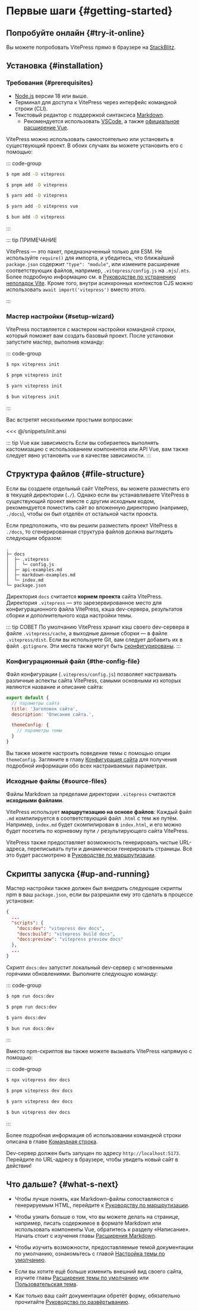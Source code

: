 # Первые шаги {#getting-started}

## Попробуйте онлайн {#try-it-online}

Вы можете попробовать VitePress прямо в браузере на [StackBlitz](https://vitepress.new).

## Установка {#installation}

### Требования {#prerequisites}

- [Node.js](https://nodejs.org/) версии 18 или выше.
- Терминал для доступа к VitePress через интерфейс командной строки (CLI).
- Текстовый редактор с поддержкой синтаксиса [Markdown](https://ru.wikipedia.org/wiki/Markdown).
  - Рекомендуется использовать [VSCode](https://code.visualstudio.com/), а также [официальное расширение Vue](https://marketplace.visualstudio.com/items?itemName=Vue.volar).

VitePress можно использовать самостоятельно или установить в существующий проект. В обоих случаях вы можете установить его с помощью:

::: code-group

```sh [npm]
$ npm add -D vitepress
```

```sh [pnpm]
$ pnpm add -D vitepress
```

```sh [yarn]
$ yarn add -D vitepress
```

```sh [yarn (pnp)]
$ yarn add -D vitepress vue
```

```sh [bun]
$ bun add -D vitepress
```

:::

::: tip ПРИМЕЧАНИЕ

VitePress — это пакет, предназначенный только для ESM. Не используйте `require()` для импорта, и убедитесь, что ближайший `package.json` содержит `"type": "module"`, или измените расширение соответствующих файлов, например, `.vitepress/config.js` на `.mjs`/`.mts`. Более подробную информацию см. в [Руководстве по устранению неполадок Vite](https://vitejs.dev/guide/troubleshooting.html#this-package-is-esm-only). Кроме того, внутри асинхронных контекстов CJS можно использовать `await import('vitepress')` вместо этого.

:::

### Мастер настройки {#setup-wizard}

VitePress поставляется с мастером настройки командной строки, который поможет вам создать базовый проект. После установки запустите мастер, выполнив команду:

::: code-group

```sh [npm]
$ npx vitepress init
```

```sh [pnpm]
$ pnpm vitepress init
```

```sh [yarn]
$ yarn vitepress init
```

```sh [bun]
$ bun vitepress init
```

:::

Вас встретят несколькими простыми вопросами:

<<< @/snippets/init.ansi

::: tip Vue как зависимость
Если вы собираетесь выполнять кастомизацию с использованием компонентов или API Vue, вам также следует явно установить `vue` в качестве зависимости.
:::

## Структура файлов {#file-structure}

Если вы создаете отдельный сайт VitePress, вы можете разместить его в текущей директории (`./`). Однако если вы устанавливаете VitePress в существующий проект вместе с другим исходным кодом, рекомендуется поместить сайт во вложенную директорию (например, `./docs`), чтобы он был отделён от остальной части проекта.

Если предположить, что вы решили разместить проект VitePress в `./docs`, то сгенерированная структура файлов должна выглядеть следующим образом:

```
.
├─ docs
│  ├─ .vitepress
│  │  └─ config.js
│  ├─ api-examples.md
│  ├─ markdown-examples.md
│  └─ index.md
└─ package.json
```

Директория `docs` считается **корнем проекта** сайта VitePress. Директория `.vitepress` — это зарезервированное место для конфигурационного файла VitePress, кэша dev-сервера, результатов сборки и дополнительного кода настройки темы.

::: tip СОВЕТ
По умолчанию VitePress хранит кэш своего dev-сервера в файле `.vitepress/cache`, а выходные данные сборки — в файле `.vitepress/dist`. Если вы используете Git, вам следует добавить их в файл `.gitignore`. Эти места также могут быть [сконфигурированы](../reference/site-config#outdir).
:::

### Конфигурационный файл {#the-config-file}

Файл конфигурации (`.vitepress/config.js`) позволяет настраивать различные аспекты сайта VitePress, самыми основными из которых являются название и описание сайта:

```js [.vitepress/config.js]
export default {
  // параметры сайта
  title: 'Заголовок сайта',
  description: 'Описание сайта.',

  themeConfig: {
    // параметры темы
  }
}
```

Вы также можете настроить поведение темы с помощью опции `themeConfig`. Загляните в главу [Конфигурация сайта](../reference/site-config) для получения подробной информации обо всех настраиваемых параметрах.

### Исходные файлы {#source-files}

Файлы Markdown за пределами директории `.vitepress` считаются **исходными файлами**.

VitePress использует **маршрутизацию на основе файлов**: Каждый файл `.md` компилируется в соответствующий файл `.html` с тем же путём. Например, `index.md` будет скомпилирован в `index.html`, и его можно будет посетить по корневому пути `/` результирующего сайта VitePress.

VitePress также предоставляет возможность генерировать чистые URL-адреса, переписывать пути и динамически генерировать страницы. Всё это будет рассмотрено в [Руководстве по маршрутизации](./routing).

## Скрипты запуска {#up-and-running}

Мастер настройки также должен был внедрить следующие скрипты npm в ваш `package.json`, если вы разрешили ему это сделать в процессе установки:

```json [package.json]
{
  ...
  "scripts": {
    "docs:dev": "vitepress dev docs",
    "docs:build": "vitepress build docs",
    "docs:preview": "vitepress preview docs"
  },
  ...
}
```

Скрипт `docs:dev` запустит локальный dev-сервер с мгновенными горячими обновлениями. Выполните следующую команду:

::: code-group

```sh [npm]
$ npm run docs:dev
```

```sh [pnpm]
$ pnpm run docs:dev
```

```sh [yarn]
$ yarn docs:dev
```

```sh [bun]
$ bun run docs:dev
```

:::

Вместо npm-скриптов вы также можете вызывать VitePress напрямую с помощью:

::: code-group

```sh [npm]
$ npx vitepress dev docs
```

```sh [pnpm]
$ pnpm vitepress dev docs
```

```sh [yarn]
$ yarn vitepress dev docs
```

```sh [bun]
$ bun vitepress dev docs
```

:::

Более подробная информация об использовании командной строки описана в главе [Командная строка](../reference/cli).

Dev-сервер должен быть запущен по адресу `http://localhost:5173`. Перейдите по URL-адресу в браузере, чтобы увидеть новый сайт в действии!

## Что дальше? {#what-s-next}

- Чтобы лучше понять, как Markdown-файлы сопоставляются с генерируемым HTML, перейдите к [Руководству по маршрутизации](./routing).

- Чтобы узнать больше о том, что вы можете делать на странице, например, писать содержимое в формате Markdown или использовать компоненты Vue, обратитесь к разделу «Написание». Начать стоит с изучения главы [Расширения Markdown](./markdown).

- Чтобы изучить возможности, предоставляемые темой документации по умолчанию, ознакомьтесь с главой [Настройка темы по умолчанию](../reference/default-theme-config).

- Если вы хотите ещё больше изменить внешний вид своего сайта, изучите главы [Расширение темы по умолчанию](./extending-default-theme) или [Пользовательская тема](./custom-theme).

- Как только ваш сайт документации обретёт форму, обязательно прочитайте [Руководство по развёртыванию](./deploy).
